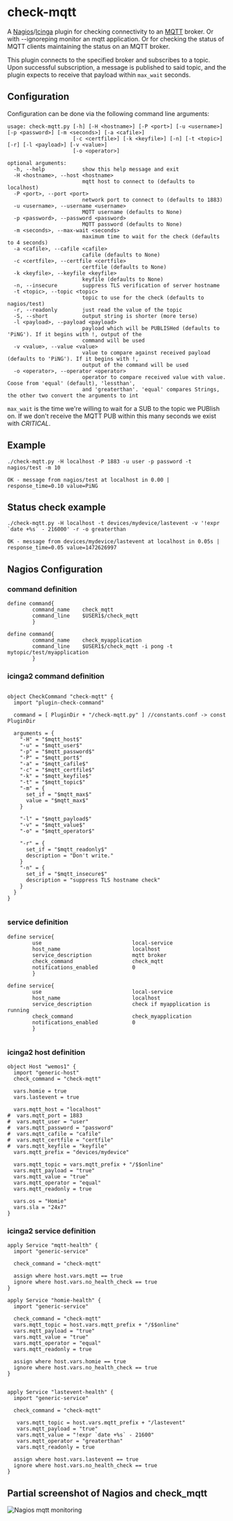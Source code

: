 # check-mqtt

A [Nagios]/[Icinga] plugin for checking connectivity to an [MQTT] broker. Or with --ignoreping monitor an mqtt application. Or for checking the status of MQTT clients maintaining the status on an MQTT broker.

This plugin connects to the specified broker and subscribes to a topic. Upon successful subscription, a message is published to said topic, and the plugin expects to receive that payload within `max_wait` seconds.

## Configuration

Configuration can be done via the following command line arguments:

```
usage: check-mqtt.py [-h] [-H <hostname>] [-P <port>] [-u <username>] [-p <password>] [-m <seconds>] [-a <cafile>]
                     [-c <certfile>] [-k <keyfile>] [-n] [-t <topic>] [-r] [-l <payload>] [-v <value>]
                     [-o <operator>]

optional arguments:
  -h, --help            show this help message and exit
  -H <hostname>, --host <hostname>
                        mqtt host to connect to (defaults to localhost)
  -P <port>, --port <port>
                        network port to connect to (defaults to 1883)
  -u <username>, --username <username>
                        MQTT username (defaults to None)
  -p <password>, --password <password>
                        MQTT password (defaults to None)
  -m <seconds>, --max-wait <seconds>
                        maximum time to wait for the check (defaults to 4 seconds)
  -a <cafile>, --cafile <cafile>
                        cafile (defaults to None)
  -c <certfile>, --certfile <certfile>
                        certfile (defaults to None)
  -k <keyfile>, --keyfile <keyfile>
                        keyfile (defaults to None)
  -n, --insecure        suppress TLS verification of server hostname
  -t <topic>, --topic <topic>
                        topic to use for the check (defaults to nagios/test)
  -r, --readonly        just read the value of the topic
  -S, --short           output string is shorter (more terse)
  -l <payload>, --payload <payload>
                        payload which will be PUBLISHed (defaults to 'PiNG'). If it begins with !, output of the
                        command will be used
  -v <value>, --value <value>
                        value to compare against received payload (defaults to 'PiNG'). If it begins with !,
                        output of the command will be used
  -o <operator>, --operator <operator>
                        operator to compare received value with value. Coose from 'equal' (default), 'lessthan',
                        and 'greaterthan'. 'equal' compares Strings, the other two convert the arguments to int
```

`max_wait` is the time we're willing to wait for a SUB to the topic we PUBlish on. If we don't receive the MQTT PUB within this many seconds we exist with _CRITICAL_.

## Example



```
./check-mqtt.py -H localhost -P 1883 -u user -p password -t nagios/test -m 10

OK - message from nagios/test at localhost in 0.00 | response_time=0.10 value=PiNG
```

## Status check example

```
./check-mqtt.py -H localhost -t devices/mydevice/lastevent -v '!expr `date +%s` - 216000' -r -o greaterthan

OK - message from devices/mydevice/lastevent at localhost in 0.05s | response_time=0.05 value=1472626997
```

## Nagios Configuration
### command definition
```
define command{
        command_name    check_mqtt
        command_line    $USER1$/check_mqtt
        }
        
define command{
        command_name    check_myapplication
        command_line    $USER1$/check_mqtt -i pong -t mytopic/test/myapplication
        }
```

### icinga2 command definition
```

object CheckCommand "check-mqtt" {
  import "plugin-check-command"

  command = [ PluginDir + "/check-mqtt.py" ] //constants.conf -> const PluginDir

  arguments = {
    "-H" = "$mqtt_host$"
    "-u" = "$mqtt_user$"
    "-p" = "$mqtt_password$"
    "-P" = "$mqtt_port$"
    "-a" = "$mqtt_cafile$"
    "-c" = "$mqtt_certfile$"
    "-k" = "$mqtt_keyfile$"
    "-t" = "$mqtt_topic$"
    "-m" = {
      set_if = "$mqtt_max$"
      value = "$mqtt_max$"
    }

    "-l" = "$mqtt_payload$"
    "-v" = "$mqtt_value$"
    "-o" = "$mqtt_operator$"

    "-r" = {
      set_if = "$mqtt_readonly$"
      description = "Don't write."
    }
    "-n" = {
      set_if = "$mqtt_insecure$"
      description = "suppress TLS hostname check"
    }
  }
}


```
### service definition
```
define service{
        use                             local-service
        host_name                       localhost
        service_description             mqtt broker
        check_command                   check_mqtt
        notifications_enabled           0
        }
        
define service{
        use                             local-service
        host_name                       localhost
        service_description             check if myapplication is running
        check_command                   check_myapplication
        notifications_enabled           0
        }
        
```

### icinga2 host definition
```
object Host "wemos1" {
  import "generic-host"
  check_command = "check-mqtt"

  vars.homie = true
  vars.lastevent = true

  vars.mqtt_host = "localhost"
#  vars.mqtt_port = 1883
#  vars.mqtt_user = "user"
#  vars.mqtt_password = "password"
#  vars.mqtt_cafile = "cafile"
#  vars.mqtt_certfile = "certfile"
#  vars.mqtt_keyfile = "keyfile"
  vars.mqtt_prefix = "devices/mydevice"

  vars.mqtt_topic = vars.mqtt_prefix + "/$$online"
  vars.mqtt_payload = "true"
  vars.mqtt_value = "true"
  vars.mqtt_operator = "equal"
  vars.mqtt_readonly = true

  vars.os = "Homie"
  vars.sla = "24x7"
}
```

### icinga2 service definition

```
apply Service "mqtt-health" {
  import "generic-service"

  check_command = "check-mqtt"

  assign where host.vars.mqtt == true
  ignore where host.vars.no_health_check == true
}

apply Service "homie-health" {
  import "generic-service"

  check_command = "check-mqtt"
  vars.mqtt_topic = host.vars.mqtt_prefix + "/$$online"
  vars.mqtt_payload = "true"
  vars.mqtt_value = "true"
  vars.mqtt_operator = "equal"
  vars.mqtt_readonly = true

  assign where host.vars.homie == true
  ignore where host.vars.no_health_check == true
}


apply Service "lastevent-health" {
  import "generic-service"

  check_command = "check-mqtt"

   vars.mqtt_topic = host.vars.mqtt_prefix + "/lastevent"
   vars.mqtt_payload = "true"
   vars.mqtt_value = "!expr `date +%s` - 21600"
   vars.mqtt_operator = "greaterthan"
   vars.mqtt_readonly = true

  assign where host.vars.lastevent == true
  ignore where host.vars.no_health_check == true
}
```

## Partial screenshot of Nagios and check_mqtt
![Nagios mqtt monitoring](assets/NagiosServiceCheck_mqtt.PNG?raw=true "Nagios Network Monitoring")

 [nagios]: http://nagios.org
 [icinga]: http://icinga.org
 [mqtt]: http://mqtt.org
